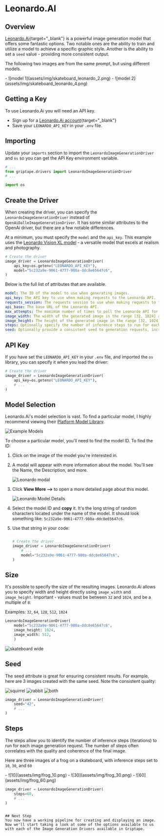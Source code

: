 # Leonardo.AI

## Overview
[Leonardo.Ai](https://leonardo.ai){target="_blank"} is a powerful image generation model that offers some fantastic options. Two notable ones are the ability to train and utilize a model to achieve a specific graphic style. Another is the ability to set a `seed` value - providing more consistent output.

The following two images are from the same prompt, but using different models.

<div class="grid-gallery" markdown>
- ![model 1](assets/img/skateboard_leonardo_2.png)
- ![model 2](assets/img/skateboard_leonardo_4.png)

</div>

## Getting a Key

To use Leonardo.Ai you will need an API key.

* Sign up for a [Leonardo.Ai account](https://docs.leonardo.ai/docs){target="_blank"}
* Save your `LEONARDO_API_KEY` in your `.env` file.

## Importing

Update your `imports` section to import the `LeonardoImageGenerationDriver` and `os` so you can get the API Key environment variable.

```python
# ...
from griptape.drivers import LeonardoImageGenerationDriver
# ...

import os

```

## Create the Driver

When creating the driver, you can specify the `LeonardoImageGenerationDriver` instead of `OpenAiDalleImageGenerationDriver`. It has some similar attributes to the OpenAi driver, but there are a few notable differences.

At a minimum, you must specify the `model` and the `api_key`. This example uses the [Leonardo Vision XL model](https://app.leonardo.ai/models/5c232a9e-9061-4777-980a-ddc8e65647c6) - a versatile model that excels at realism and photography.

```python
# Create the driver
image_driver = LeonardoImageGenerationDriver(
    api_key=os.getenv("LEONARDO_API_KEY"),
    model="5c232a9e-9061-4777-980a-ddc8e65647c6", 
)
```

Below is the full list of attributes that are available.

```yaml
model: The ID of the model to use when generating images.
api_key: The API key to use when making requests to the Leonardo API.
requests_session: The requests session to use when making requests to the Leonardo API.
api_base: The base URL of the Leonardo API.
max_attempts: The maximum number of times to poll the Leonardo API for a completed image.
image_width: The width of the generated image in the range [32, 1024] and divisible by 8.
image_height: The height of the generated image in the range [32, 1024] and divisible by 8.
steps: Optionally specify the number of inference steps to run for each image generation request, [30, 60].
seed: Optionally provide a consistent seed to generation requests, increasing consistency in output.
```


## API Key

If you have set the `LEONARDO_API_KEY` in your `.env` file, and imported the `os` library, you can specify it when you load the driver:

```python
# Create the driver
image_driver = LeonardoImageGenerationDriver(
    api_key=os.getenv("LEONARDO_API_KEY"),
    # ...
)

```

## Model Selection

Leonardo.Ai's model selection is vast. To find a particular model, I highly recommend viewing their [Platform Model Library](https://app.leonardo.ai/finetuned-models). 

![Example Models](assets/img/leonardo_models.png)

To choose a particular model, you'll need to find the model ID. To find the ID:

1. Click on the image of the model you're interested in.
2. A modal will appear with more information about the model. You'll see the Name, the Description, and more.

    ![Leonardo modal](assets/img/leonardo_modal.png)

3. Click **View More -->** to open a more detailed page about this model.

    ![Leonardo Model Details](assets/img/leonardo_model_details.png)

4. Select the model ID and **copy** it. It's the long string of random characters located under the name of the model. It should look something like:
`5c232a9e-9061-4777-980a-ddc8e65647c6`.

5. Use that string in your code:

    ```python
    
    # Create the driver
    image_driver = LeonardoImageGenerationDriver(
        # ...
        model="5c232a9e-9061-4777-980a-ddc8e65647c6", 
    )

    ```

## Size

It's possible to specify the size of the resulting images. Leonardo.Ai allows you to specify width and height directly using `image_width` and `image_height`. Important - values must be between `32` and `1024`, and be a multiple of `8`.

Examples: `32`, `64`, `128`, `512`, `1024`

```python
LeonardoImageGenerationDriver( 
    model="5c232a9e-9061-4777-980a-ddc8e65647c6",
    image_height: 1024,
    image_width: 512,
    ) 
```

![skateboard wide](assets/img/skateboard_wide.png)

## Seed

The seed attribute is great for ensuring consistent results. For example, here are 3 images created with the same seed. Note the consistent quality:

![squirrel](assets/img/skateboard_squirrel.png)
![rabbit](assets/img/skateboard_rabbit.png)
![both](assets/img/skateboard_squirrel_rabbit.png)


```python
image_driver = LeonardoImageGenerationDriver(
    seed="42",
    # ...
)
```

## Steps

The steps allow you to identify the number of inference steps (iterations) to run for each image generation request. The number of steps often correlates with the quality and coherence of the final image.

Here are three images of a frog on a skateboard, with inference steps set to `10`, `30`, and `60`

<div class="grid-gallery grid-3" markdown>
- ![10](assets/img/frog_10.png)
- ![30](assets/img/frog_30.png)
- ![60](assets/img/frog_60.png)

</div>

```python
image_driver = LeonardoImageGenerationDriver(
    steps=60,
    # ...
)
```


```

## Next Step
You now have a working pipeline for creating and displaying an image. Now we'll start taking a look at some of the options available to us with each of the Image Generation Drivers available in Griptape. 